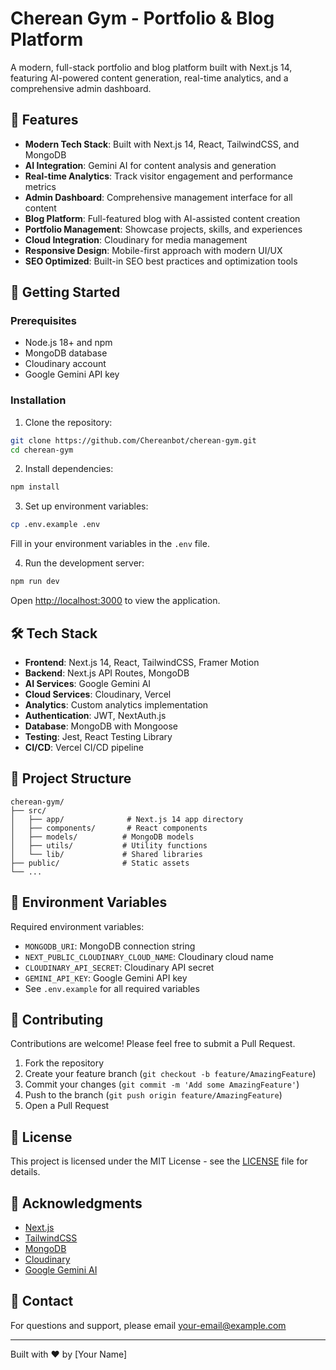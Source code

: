 # Cherean Gym - Portfolio & Blog Platform

A modern, full-stack portfolio and blog platform built with Next.js 14, featuring AI-powered content generation, real-time analytics, and a comprehensive admin dashboard.

## 🌟 Features

- **Modern Tech Stack**: Built with Next.js 14, React, TailwindCSS, and MongoDB
- **AI Integration**: Gemini AI for content analysis and generation
- **Real-time Analytics**: Track visitor engagement and performance metrics
- **Admin Dashboard**: Comprehensive management interface for all content
- **Blog Platform**: Full-featured blog with AI-assisted content creation
- **Portfolio Management**: Showcase projects, skills, and experiences
- **Cloud Integration**: Cloudinary for media management
- **Responsive Design**: Mobile-first approach with modern UI/UX
- **SEO Optimized**: Built-in SEO best practices and optimization tools

## 🚀 Getting Started

### Prerequisites

- Node.js 18+ and npm
- MongoDB database
- Cloudinary account
- Google Gemini API key

### Installation

1. Clone the repository:
```bash
git clone https://github.com/Chereanbot/cherean-gym.git
cd cherean-gym
```

2. Install dependencies:
```bash
npm install
```

3. Set up environment variables:
```bash
cp .env.example .env
```
Fill in your environment variables in the `.env` file.

4. Run the development server:
```bash
npm run dev
```

Open [http://localhost:3000](http://localhost:3000) to view the application.

## 🛠️ Tech Stack

- **Frontend**: Next.js 14, React, TailwindCSS, Framer Motion
- **Backend**: Next.js API Routes, MongoDB
- **AI Services**: Google Gemini AI
- **Cloud Services**: Cloudinary, Vercel
- **Analytics**: Custom analytics implementation
- **Authentication**: JWT, NextAuth.js
- **Database**: MongoDB with Mongoose
- **Testing**: Jest, React Testing Library
- **CI/CD**: Vercel CI/CD pipeline

## 📁 Project Structure

```
cherean-gym/
├── src/
│   ├── app/              # Next.js 14 app directory
│   ├── components/       # React components
│   ├── models/          # MongoDB models
│   ├── utils/           # Utility functions
│   └── lib/             # Shared libraries
├── public/              # Static assets
└── ...
```

## 🔑 Environment Variables

Required environment variables:

- `MONGODB_URI`: MongoDB connection string
- `NEXT_PUBLIC_CLOUDINARY_CLOUD_NAME`: Cloudinary cloud name
- `CLOUDINARY_API_SECRET`: Cloudinary API secret
- `GEMINI_API_KEY`: Google Gemini API key
- See `.env.example` for all required variables

## 🤝 Contributing

Contributions are welcome! Please feel free to submit a Pull Request.

1. Fork the repository
2. Create your feature branch (`git checkout -b feature/AmazingFeature`)
3. Commit your changes (`git commit -m 'Add some AmazingFeature'`)
4. Push to the branch (`git push origin feature/AmazingFeature`)
5. Open a Pull Request

## 📝 License

This project is licensed under the MIT License - see the [LICENSE](LICENSE) file for details.

## 🙏 Acknowledgments

- [Next.js](https://nextjs.org/)
- [TailwindCSS](https://tailwindcss.com/)
- [MongoDB](https://www.mongodb.com/)
- [Cloudinary](https://cloudinary.com/)
- [Google Gemini AI](https://deepmind.google/technologies/gemini/)

## 📧 Contact

For questions and support, please email [your-email@example.com](mailto:your-email@example.com)

---
Built with ❤️ by [Your Name]
